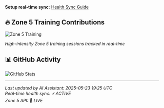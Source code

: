 
**Setup real-time sync:** [Health Sync Guide](docs/health-sync-setup.md)

## 🔥 Zone 5 Training Contributions

![Zone 5 Training](https://hadge-nhkmnmnfj-anhagapes-projects.vercel.app/api/zone5-contributions?username=anhsrepo)

*High-intensity Zone 5 training sessions tracked in real-time*

## 📊 GitHub Activity

![GitHub Stats](https://github-readme-stats.vercel.app/api?username=anhngit&show_icons=true&theme=radical)

---
*Last updated by AI Assistant: 2025-05-23 19:25 UTC*  
*Real-time health sync: ⚡ ACTIVE*  
*Zone 5 API: 🚀 LIVE*